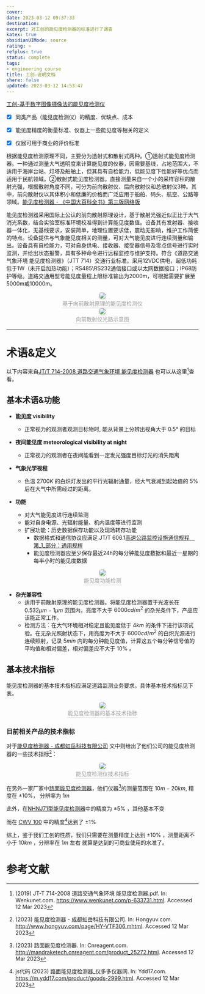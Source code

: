 ```yaml
---
cover: 
date: 2023-03-12 09:37:33
destination: 
excerpt: 对工创的能见度检测器的标准进行了调查
katex: true
obsidianUIMode: source
rating: ⭐
refplus: true
status: complete
tags:  
- engineering course
title: 工创-说明文档
share: false
updated: 2023-03-12 14:53:47
---
```


[工创-基于数字图像摄像法的能见度检测仪](term/Enginering%20Course/工创.md)

- [x] 同类产品（能见度检测仪）的精度、优缺点、成本
- [x] 能见度精度的衡量标准、仪器上一些能见度等相关的定义
- [x] 仪器可用于商业的评价标准


根据能见度检测原理不同，主要分为透射式和散射式两种。①透射式能见度检测器。一种通过测量大气透明度来计算能见度的仪器，因需要基线，占地范围大，不适用于海岸台站、灯塔及船舶上，但其具有自检能力，低能见度下性能好等优点而适用于民航领域。②散射式能见度检测器。直接测量来自一个小的采样容积的散射光强，根据散射角度不同，可分为前向散射仪、后向散射仪和总散射仪3种。其中，前向散射仪以其体积小和低廉的价格而广泛应用于船舶、码头、航空、公路等领域。[能见度检测器 - 《中国大百科全书》第三版网络版](https://www.zgbk.com/ecph/words?SiteID=1&ID=118470&Type=bkzyb)


能见度检测器采用国际上公认的前向散射原理设计，基于散射光强近似正比于大气消光系数，结合实验室标准环境校准得到计算能见度数值。设备其有发射器、接收器一体化，无基线要求，安装简单，地理位置要求低，震动无影响，维护工作简便的特点。设备提供与气象能见度相关的测量，可对大气能见度进行连续测量和输出。设备具有自检能力，可对自身供电、接收器、接受器信号及零点信号进行实时监测，并给出状态报警，具有多种命令进行远程监控与维护支持。符合《道路交通气象环境 能见度检测器》（JTT 714）交通行业标准。采用12VDC供电，超低功耗低于1W（未开启加热功能）；RS485\RS232通信接口或以太网数据接口；IP68防护等级。道路交通用型号能见度量程上限标准输出为2000m，可根据需要扩展至5000m或10000m。

<center>
    <img style="border-radius: 0.3125em;
    box-shadow: 0 2px 4px 0 rgba(34,36,38,.12),0 2px 10px 0 rgba(34,36,38,.08);"
    src="https://search.pstatic.net/common?src=https://i.imgur.com/GmEaqQ2.png">
    <br>
    <div style="color:orange; border-bottom: 1px solid #d9d9d9;
    display: inline-block;
    color: #999;
    padding: 2px;">基于向前散射原理的能见度检测仪
    </div>
</center>

<center>
    <img style="border-radius: 0.3125em;
    box-shadow: 0 2px 4px 0 rgba(34,36,38,.12),0 2px 10px 0 rgba(34,36,38,.08);"
    src="https://search.pstatic.net/common?src=https://i.imgur.com/wVo0b4t.png">
    <br>
    <div style="color:orange; border-bottom: 1px solid #d9d9d9;
    display: inline-block;
    color: #999;
    padding: 2px;">向前散射仪光路示意图
    </div>
</center>


***

# 术语&定义
以下内容来自[JT/T 714-2008 道路交通气象环境 能见度检测器](https://data.gcbz.org/data/content/JT%20T%20714-2008%20%E9%81%93%E8%B7%AF%E4%BA%A4%E9%80%9A%E6%B0%94%E8%B1%A1%E7%8E%AF%E5%A2%83%20%E8%83%BD%E8%A7%81%E5%BA%A6%E6%A3%80%E6%B5%8B%E5%99%A8.pdf?st=_0y2A_0rUf03mqDoP0NDHw&e=1678605122) 也可以从这里[^1]查看。

## 基本术语&功能

- **能见度 visibility** 
    - 正常视力的观测者观测目标物时, 能从背景上分辨出视角大于 $0.5°$ 的目标

- **夜间能见度 meteorological visibility at night**
    - 正常视力的观测者在夜间能看到一定发光强度目标灯光的消失距离

- **气象光学视程**
    - 色温 $2700K$ 的白炽灯发出的平行光辐射通量，经大气衰减到起始值的 $5\%$ 后在大气中所需经过的距离。

- **功能**
    - 对大气能见度进行连续监测
    - 能对自身电源、光辐射能量、机内温度等进行监测
    - 扩展功能：历史数据保存功能以及现场转存功能
        - 数据格式和通信协议应满足 JT/T 606.1[高速公路监控设施通信规程　第_1_部分：通用规程](http://jtst.mot.gov.cn/hb/search/stdHBDetailed?id=07d3ff905e53a98d8dd3f5d6fe155a6a "高速公路监控设施通信规程　第1部分：通用规程")
        - 能见度检测器应至少保存最近24h的每分钟能见度数据和最近一星期的每半小时的能见度数据

<center>
    <img style="border-radius: 0.3125em;
    box-shadow: 0 2px 4px 0 rgba(34,36,38,.12),0 2px 10px 0 rgba(34,36,38,.08);"
    src="https://search.pstatic.net/common?src=https://i.imgur.com/8n7AQnc.png">
    <br>
    <div style="color:orange; border-bottom: 1px solid #d9d9d9;
    display: inline-block;
    color: #999;
    padding: 2px;">能见度功能检测
    </div>
</center>


- **杂光兼容性**
    - 适用于前散射原理的能见度检测器。将能见度检测器置于光波长在 $0.532\mu m -1 \mu m$ 范围内，亮度不大于 $6000 cd / m^2$ 的杂光条件下，产品应该能正常工作。
    - 检测方法：在大气环境相对稳定且能见度低于 $4km$ 的条件下进行该项试验。在无杂光照射状态下，用亮度为不大于 $6000 cd / m^2$ 的白炽光源进行连续照射，记录 $5min$ 内的每分钟能见度值，计算这五个每分钟信号值的平均值和相对偏差，相对偏差应不大于 $10\%$ 。


## 基本技术指标
能见度检测器的基本技术指标应满足道路监测业务要求。具体基本技术指标见下表。

<center>
    <img style="border-radius: 0.3125em;
    box-shadow: 0 2px 4px 0 rgba(34,36,38,.12),0 2px 10px 0 rgba(34,36,38,.08);"
    src="https://search.pstatic.net/common?src=https://i.imgur.com/0GFCJHa.png">
    <br>
    <div style="color:orange; border-bottom: 1px solid #d9d9d9;
    display: inline-block;
    color: #999;
    padding: 2px;">能见度检测器的基本技术指标
    </div>
</center>


### 目前相关产品的技术指标

对于[能见度检测器 - 成都虹岳科技有限公司](http://www.hongyuv.com/page/HY-VTF306.mhtml) 文中则给出了他们公司的能见度检测器的一些技术指标[^2]：
<center>
    <img style="border-radius: 0.3125em;
    box-shadow: 0 2px 4px 0 rgba(34,36,38,.12),0 2px 10px 0 rgba(34,36,38,.08);"
    src="http://www.hongyuv.com/file.php?f=201910/f_d69fe73bf56213cf73213ebf29bde586&t=png&o=&s=&v=1571192385">
    <br>
    <div style="color:orange; border-bottom: 1px solid #d9d9d9;
    display: inline-block;
    color: #999;
    padding: 2px;">能见度检测仪技术指标
    </div>
</center>

在另外一家厂家中[路面能见度检测器](http://mandraketech.cnreagent.com/product_25272.html)，他们仪器[^3]的测量范围在 $10m -20km$, 精度在 $\pm 10 \%$， 分辨率为 $1m$ 

此外，在[NHNJ71型能见度检测器](http://www.nengh.com/ProductsStd_375.html)中的精度为 $\pm 5 \%$ ，其他基本不变

而在 [CWV 100](https://m.ydd17.com/product/goods-2999.html) 中的精度[^4]达到了 $\pm 1\%$ 

综上，鉴于我们工创的性质，我们只需要在测量精度上达到 $\pm 10\%$ ，测量距离不小于 $10km$ ，分辨率在 $1 m$ 左右 就算是达到的可商业使用的水准了。


# 参考文献

[^1]: (2019) JT-T 714-2008 道路交通气象环境 能见度检测器.pdf. In: Wenkunet.com. https://www.wenkunet.com/p-633731.html. Accessed 12 Mar 2023

[^2]: (2023) 能见度检测器 - 成都虹岳科技有限公司. In: Hongyuv.com. http://www.hongyuv.com/page/HY-VTF306.mhtml. Accessed 12 Mar 2023

[^3]: (2023) 路面能见度检测器. In: Cnreagent.com. http://mandraketech.cnreagent.com/product_25272.html. Accessed 12 Mar 2023

[^4]: js代码 (2023) 路面能见度检测器_仪多多仪器网. In: Ydd17.com. https://m.ydd17.com/product/goods-2999.html. Accessed 12 Mar 2023

